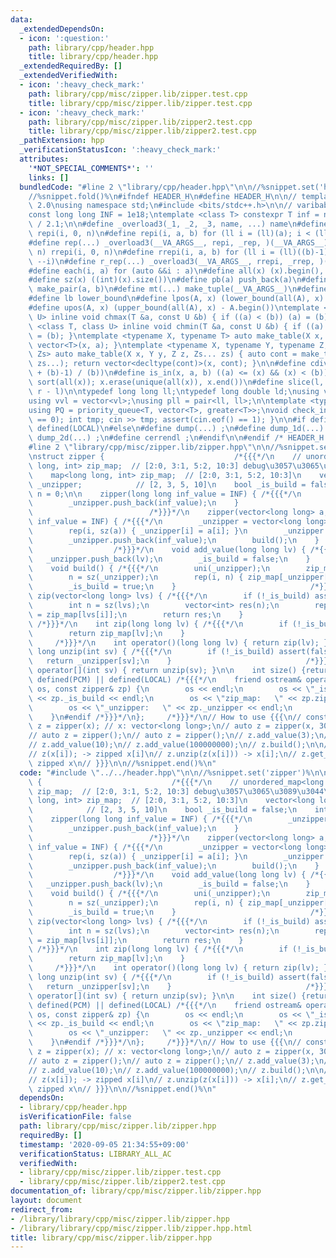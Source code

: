 ```yaml
---
data:
  _extendedDependsOn:
  - icon: ':question:'
    path: library/cpp/header.hpp
    title: library/cpp/header.hpp
  _extendedRequiredBy: []
  _extendedVerifiedWith:
  - icon: ':heavy_check_mark:'
    path: library/cpp/misc/zipper.lib/zipper.test.cpp
    title: library/cpp/misc/zipper.lib/zipper.test.cpp
  - icon: ':heavy_check_mark:'
    path: library/cpp/misc/zipper.lib/zipper2.test.cpp
    title: library/cpp/misc/zipper.lib/zipper2.test.cpp
  _pathExtension: hpp
  _verificationStatusIcon: ':heavy_check_mark:'
  attributes:
    '*NOT_SPECIAL_COMMENTS*': ''
    links: []
  bundledCode: "#line 2 \"library/cpp/header.hpp\"\n\n//%snippet.set('header')%\n\
    //%snippet.fold()%\n#ifndef HEADER_H\n#define HEADER_H\n\n// template version\
    \ 2.0\nusing namespace std;\n#include <bits/stdc++.h>\n\n// varibable settings\n\
    const long long INF = 1e18;\ntemplate <class T> constexpr T inf = numeric_limits<T>::max()\
    \ / 2.1;\n\n#define _overload3(_1, _2, _3, name, ...) name\n#define _rep(i, n)\
    \ repi(i, 0, n)\n#define repi(i, a, b) for (ll i = (ll)(a); i < (ll)(b); ++i)\n\
    #define rep(...) _overload3(__VA_ARGS__, repi, _rep, )(__VA_ARGS__)\n#define _rrep(i,\
    \ n) rrepi(i, 0, n)\n#define rrepi(i, a, b) for (ll i = (ll)((b)-1); i >= (ll)(a);\
    \ --i)\n#define r_rep(...) _overload3(__VA_ARGS__, rrepi, _rrep, )(__VA_ARGS__)\n\
    #define each(i, a) for (auto &&i : a)\n#define all(x) (x).begin(), (x).end()\n\
    #define sz(x) ((int)(x).size())\n#define pb(a) push_back(a)\n#define mp(a, b)\
    \ make_pair(a, b)\n#define mt(...) make_tuple(__VA_ARGS__)\n#define ub upper_bound\n\
    #define lb lower_bound\n#define lpos(A, x) (lower_bound(all(A), x) - A.begin())\n\
    #define upos(A, x) (upper_bound(all(A), x) - A.begin())\ntemplate <class T, class\
    \ U> inline void chmax(T &a, const U &b) { if ((a) < (b)) (a) = (b); }\ntemplate\
    \ <class T, class U> inline void chmin(T &a, const U &b) { if ((a) > (b)) (a)\
    \ = (b); }\ntemplate <typename X, typename T> auto make_table(X x, T a) { return\
    \ vector<T>(x, a); }\ntemplate <typename X, typename Y, typename Z, typename...\
    \ Zs> auto make_table(X x, Y y, Z z, Zs... zs) { auto cont = make_table(y, z,\
    \ zs...); return vector<decltype(cont)>(x, cont); }\n\n#define cdiv(a, b) (((a)\
    \ + (b)-1) / (b))\n#define is_in(x, a, b) ((a) <= (x) && (x) < (b))\n#define uni(x)\
    \ sort(all(x)); x.erase(unique(all(x)), x.end())\n#define slice(l, r) substr(l,\
    \ r - l)\n\ntypedef long long ll;\ntypedef long double ld;\nusing vl = vector<ll>;\n\
    using vvl = vector<vl>;\nusing pll = pair<ll, ll>;\n\ntemplate <typename T>\n\
    using PQ = priority_queue<T, vector<T>, greater<T>>;\nvoid check_input() { assert(cin.eof()\
    \ == 0); int tmp; cin >> tmp; assert(cin.eof() == 1); }\n\n#if defined(PCM) ||\
    \ defined(LOCAL)\n#else\n#define dump(...) ;\n#define dump_1d(...) ;\n#define\
    \ dump_2d(...) ;\n#define cerrendl ;\n#endif\n\n#endif /* HEADER_H */\n//%snippet.end()%\n\
    #line 2 \"library/cpp/misc/zipper.lib/zipper.hpp\"\n\n//%snippet.set('zipper')%\n\
    \nstruct zipper {                             /*{{{*/\n    // unordered_map<long\
    \ long, int> zip_map;  // [2:0, 3:1, 5:2, 10:3] debug\u3057\u3065\u3089\u3044\n\
    \    map<long long, int> zip_map;  // [2:0, 3:1, 5:2, 10:3]\n    vector<long long>\
    \ _unzipper;            // [2, 3, 5, 10]\n    bool _is_build = false;\n    int\
    \ n = 0;\n\n    zipper(long long inf_value = INF) { /*{{{*/\n        _unzipper.push_back(-inf_value);\n\
    \        _unzipper.push_back(inf_value);\n    }                              \
    \                          /*}}}*/\n    zipper(vector<long long> a, long long\
    \ inf_value = INF) { /*{{{*/\n        _unzipper = vector<long long>(sz(a));\n\
    \        rep(i, sz(a)) { _unzipper[i] = a[i]; }\n        _unzipper.push_back(-inf_value);\n\
    \        _unzipper.push_back(inf_value);\n        build();\n    }            \
    \                  /*}}}*/\n    void add_value(long long lv) { /*{{{*/\n     \
    \   _unzipper.push_back(lv);\n        _is_build = false;\n    }              /*}}}*/\n\
    \    void build() { /*{{{*/\n        uni(_unzipper);\n        zip_map.clear();\n\
    \        n = sz(_unzipper);\n        rep(i, n) { zip_map[_unzipper[i]] = i; }\n\
    \        _is_build = true;\n    }                              /*}}}*/\n    vector<int>\
    \ zip(vector<long long> lvs) { /*{{{*/\n        if (!_is_build) assert(false);\n\
    \        int n = sz(lvs);\n        vector<int> res(n);\n        rep(i, n) res[i]\
    \ = zip_map[lvs[i]];\n        return res;\n    }                             \
    \ /*}}}*/\n    int zip(long long lv) { /*{{{*/\n        if (!_is_build) assert(false);\n\
    \        return zip_map[lv];\n    }                                          \
    \     /*}}}*/\n    int operator()(long long lv) { return zip(lv); }\n\n    long\
    \ long unzip(int sv) { /*{{{*/\n        if (!_is_build) assert(false);\n     \
    \   return _unzipper[sv];\n    }                              /*}}}*/\n    int\
    \ operator[](int sv) { return unzip(sv); }\n\n    int size() {return n;}\n\n#if\
    \ defined(PCM) || defined(LOCAL) /*{{{*/\n    friend ostream& operator<<(ostream&\
    \ os, const zipper& zp) {\n        os << endl;\n        os << \"_is_build: \"\
    \ << zp._is_build << endl;\n        os << \"zip_map:   \" << zp.zip_map << endl;\n\
    \        os << \"_unzipper:   \" << zp._unzipper << endl;\n        return os;\n\
    \    }\n#endif /*}}}*/\n};     /*}}}*/\n// How to use {{{\n// construct\n// auto\
    \ z = zipper(x); // x: vector<long long>;\n// auto z = zipper(x, 30*INF);\n\n\
    // auto z = zipper();\n// auto z = zipper();\n// z.add_value(3);\n// z.add_value(5);\n\
    // z.add_value(10);\n// z.add_value(100000000);\n// z.build();\n\n// other method\n\
    // z(x[i]); -> zipped x[i]\n// z.unzip(z(x[i])) -> x[i];\n// z.get_zipped(x) ->\
    \ zipped x\n// }}}\n\n//%snippet.end()%\n"
  code: "#include \"../../header.hpp\"\n\n//%snippet.set('zipper')%\n\nstruct zipper\
    \ {                             /*{{{*/\n    // unordered_map<long long, int>\
    \ zip_map;  // [2:0, 3:1, 5:2, 10:3] debug\u3057\u3065\u3089\u3044\n    map<long\
    \ long, int> zip_map;  // [2:0, 3:1, 5:2, 10:3]\n    vector<long long> _unzipper;\
    \            // [2, 3, 5, 10]\n    bool _is_build = false;\n    int n = 0;\n\n\
    \    zipper(long long inf_value = INF) { /*{{{*/\n        _unzipper.push_back(-inf_value);\n\
    \        _unzipper.push_back(inf_value);\n    }                              \
    \                          /*}}}*/\n    zipper(vector<long long> a, long long\
    \ inf_value = INF) { /*{{{*/\n        _unzipper = vector<long long>(sz(a));\n\
    \        rep(i, sz(a)) { _unzipper[i] = a[i]; }\n        _unzipper.push_back(-inf_value);\n\
    \        _unzipper.push_back(inf_value);\n        build();\n    }            \
    \                  /*}}}*/\n    void add_value(long long lv) { /*{{{*/\n     \
    \   _unzipper.push_back(lv);\n        _is_build = false;\n    }              /*}}}*/\n\
    \    void build() { /*{{{*/\n        uni(_unzipper);\n        zip_map.clear();\n\
    \        n = sz(_unzipper);\n        rep(i, n) { zip_map[_unzipper[i]] = i; }\n\
    \        _is_build = true;\n    }                              /*}}}*/\n    vector<int>\
    \ zip(vector<long long> lvs) { /*{{{*/\n        if (!_is_build) assert(false);\n\
    \        int n = sz(lvs);\n        vector<int> res(n);\n        rep(i, n) res[i]\
    \ = zip_map[lvs[i]];\n        return res;\n    }                             \
    \ /*}}}*/\n    int zip(long long lv) { /*{{{*/\n        if (!_is_build) assert(false);\n\
    \        return zip_map[lv];\n    }                                          \
    \     /*}}}*/\n    int operator()(long long lv) { return zip(lv); }\n\n    long\
    \ long unzip(int sv) { /*{{{*/\n        if (!_is_build) assert(false);\n     \
    \   return _unzipper[sv];\n    }                              /*}}}*/\n    int\
    \ operator[](int sv) { return unzip(sv); }\n\n    int size() {return n;}\n\n#if\
    \ defined(PCM) || defined(LOCAL) /*{{{*/\n    friend ostream& operator<<(ostream&\
    \ os, const zipper& zp) {\n        os << endl;\n        os << \"_is_build: \"\
    \ << zp._is_build << endl;\n        os << \"zip_map:   \" << zp.zip_map << endl;\n\
    \        os << \"_unzipper:   \" << zp._unzipper << endl;\n        return os;\n\
    \    }\n#endif /*}}}*/\n};     /*}}}*/\n// How to use {{{\n// construct\n// auto\
    \ z = zipper(x); // x: vector<long long>;\n// auto z = zipper(x, 30*INF);\n\n\
    // auto z = zipper();\n// auto z = zipper();\n// z.add_value(3);\n// z.add_value(5);\n\
    // z.add_value(10);\n// z.add_value(100000000);\n// z.build();\n\n// other method\n\
    // z(x[i]); -> zipped x[i]\n// z.unzip(z(x[i])) -> x[i];\n// z.get_zipped(x) ->\
    \ zipped x\n// }}}\n\n//%snippet.end()%\n"
  dependsOn:
  - library/cpp/header.hpp
  isVerificationFile: false
  path: library/cpp/misc/zipper.lib/zipper.hpp
  requiredBy: []
  timestamp: '2020-09-05 21:34:55+09:00'
  verificationStatus: LIBRARY_ALL_AC
  verifiedWith:
  - library/cpp/misc/zipper.lib/zipper.test.cpp
  - library/cpp/misc/zipper.lib/zipper2.test.cpp
documentation_of: library/cpp/misc/zipper.lib/zipper.hpp
layout: document
redirect_from:
- /library/library/cpp/misc/zipper.lib/zipper.hpp
- /library/library/cpp/misc/zipper.lib/zipper.hpp.html
title: library/cpp/misc/zipper.lib/zipper.hpp
---
```

